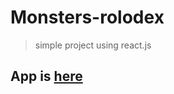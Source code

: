 # Monsters-rolodex
> simple project using react.js

## App is [here](https://monsters-2olodex.netlify.app/)